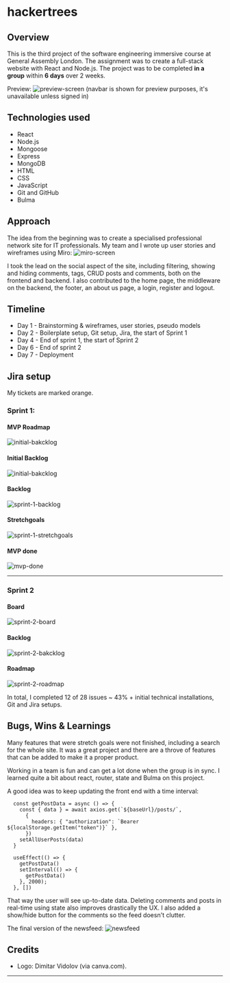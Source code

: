 # hackertrees

## Overview

This is the third project of the software engineering immersive course at General Assembly London. The assignment was to create a full-stack website with React and Node.js. The project was to be completed **in a group** within **6 days** over 2 weeks. 

Preview: ![preview-screen](./readme-assets/preview-screen.png)
(navbar is shown for preview purposes, it's unavailable unless signed in)


## Technologies used 

- React
- Node.js
- Mongoose
- Express
- MongoDB
- HTML
- CSS
- JavaScript
- Git and GitHub
- Bulma

## Approach

The idea from the beginning was to create a specialised professional network site for IT professionals. 
My team and I wrote up user stories and wireframes using Miro:
![miro-screen](./readme-assets/miro-screen.png)

I took the lead on the social aspect of the site, including filtering, showing and hiding comments, tags, CRUD posts and comments, both on the frontend and backend. I also contributed to the home page, the middleware on the backend, the footer, an about us page, a login, register and logout. 


## Timeline
- Day 1 - Brainstorming & wireframes, user stories, pseudo models
- Day 2 - Boilerplate setup, Git setup, Jira, the start of Sprint 1
- Day 4 - End of sprint 1, the start of Sprint 2
- Day 6 - End of sprint 2
- Day 7 - Deployment


## Jira setup 

My tickets are marked orange.

### Sprint 1:
#### MVP Roadmap
![initial-bakcklog](./readme-assets/MVP-roadmap.png)

#### Initial Backlog
![initial-bakcklog](./readme-assets/initial-backlog.png)

#### Backlog
![sprint-1-backlog](./readme-assets/Sprint-1-board.png)

#### Stretchgoals
![sprint-1-stretchgoals](./readme-assets/Stretchgoals-1.png)

#### MVP done
![mvp-done](./readme-assets/MVP-done.png)

--------


### Sprint 2
#### Board
![sprint-2-board](./readme-assets/Sprint-2-board.png)

#### Backlog
![sprint-2-bakcklog](./readme-assets/Spint-2-backlog.png)

#### Roadmap
![sprint-2-roadmap](./readme-assets/Spint-2-roadmap.png)

In total, I completed 12 of 28 issues ~ 43% + initial technical installations, Git and Jira setups.

## Bugs, Wins & Learnings
Many features that were stretch goals were not finished, including a search for the whole site.
It was a great project and there are a throve of features that can be added to make it a proper product. 

Working in a team is fun and can get a lot done when the group is in sync. 
I learned quite a bit about react, router, state and Bulma on this project. 

A good idea was to keep updating the front end with a time interval:
```
  const getPostData = async () => {
    const { data } = await axios.get(`${baseUrl}/posts/`,
      {
        headers: { "authorization": `Bearer ${localStorage.getItem("token")}` },
      })
    setAllUserPosts(data)
  }

  useEffect(() => {
    getPostData()
    setInterval(() => {
      getPostData()
    }, 2000);
  }, [])
  ```

  That way the user will see up-to-date data. 
  Deleting comments and posts in  real-time using state also improves drastically the UX. 
  I also added a show/hide button for the comments so the feed doesn't clutter. 

The final version of the newsfeed:
![newsfeed](./readme-assets/final-social.png)


## Credits
- Logo: Dimitar Vidolov (via canva.com).
--------
